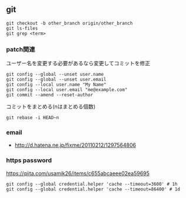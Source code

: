 ## git
```
git checkout -b other_branch origin/other_branch
git ls-files
git grep <term>
```

### patch関連
ユーザー名を変更する必要があるなら変更してコミットを修正
```
git config --global --unset user.name
git config --global --unset user.email
git config --local user.name "My Name"
git config --local user.email "me@example.com"
git commit --amend --reset-author
```

コミットをまとめる(nはまとめる個数)
```
git rebase -i HEAD~n
```

### email
- http://d.hatena.ne.jp/fixme/20110212/1297564806

### https password
https://qiita.com/usamik26/items/c655abcaeee02ea59695

```
git config --global credential.helper 'cache --timeout=3600' # 1h
git config --global credential.helper 'cache --timeout=86400' # 1d
```
